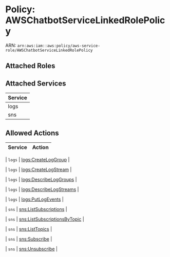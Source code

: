 # Policy: AWSChatbotServiceLinkedRolePolicy

ARN: `arn:aws:iam::aws:policy/aws-service-role/AWSChatbotServiceLinkedRolePolicy`

## Attached Roles

## Attached Services

| Service |
|---------|
| logs |
| sns |

## Allowed Actions

| Service | Action |
|:-------:|--------|

| `logs` | [logs:CreateLogGroup](../actions.md#logs:createloggroup) |

| `logs` | [logs:CreateLogStream](../actions.md#logs:createlogstream) |

| `logs` | [logs:DescribeLogGroups](../actions.md#logs:describeloggroups) |

| `logs` | [logs:DescribeLogStreams](../actions.md#logs:describelogstreams) |

| `logs` | [logs:PutLogEvents](../actions.md#logs:putlogevents) |

| `sns` | [sns:ListSubscriptions](../actions.md#sns:listsubscriptions) |

| `sns` | [sns:ListSubscriptionsByTopic](../actions.md#sns:listsubscriptionsbytopic) |

| `sns` | [sns:ListTopics](../actions.md#sns:listtopics) |

| `sns` | [sns:Subscribe](../actions.md#sns:subscribe) |

| `sns` | [sns:Unsubscribe](../actions.md#sns:unsubscribe) |
